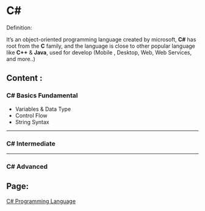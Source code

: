 # C#

Definition:

It’s an object-oriented programming language created by microsoft, **C#** has root from the **C** family, and the language is close to other popular language like **C++** & **Java**, used for develop (Mobile , Desktop, Web, Web Services, and more..)

## Content :

### C# Basics Fundamental

- Variables & Data Type
- Control Flow
- String Syntax

---
### C# Intermediate

---
### C# Advanced


## Page:

[C# Programming Language](https://www.notion.so/C-Programming-Language-10bcfab8a8898015bff1d114b4c8ca9f?pvs=21)